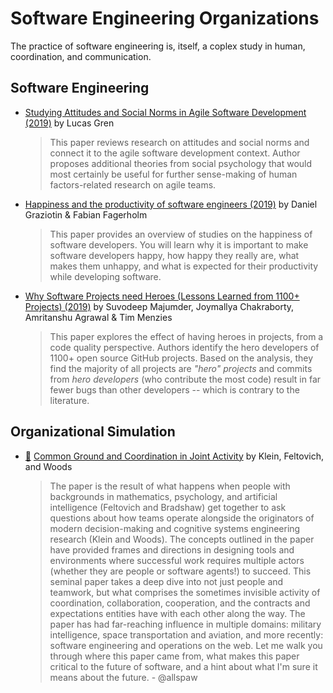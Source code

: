 # Software Engineering Organizations 

The practice of software engineering is, itself, a coplex study in human, coordination, and communication.

## Software Engineering 

* [Studying Attitudes and Social Norms in Agile Software Development (2019)](https://arxiv.org/pdf/1904.09225.pdf) by Lucas Gren
    > This paper reviews research on attitudes and social norms and connect it to the agile software development context. Author proposes additional theories from social psychology that would most certainly be useful for further sense-making of human factors-related research on agile teams.

* [Happiness and the productivity of software engineers (2019)](https://arxiv.org/ftp/arxiv/papers/1904/1904.08239.pdf) by Daniel Graziotin & Fabian Fagerholm
    > This paper provides an overview of studies on the happiness of software developers. You will learn why it is important to make software developers happy, how happy they really are, what makes them unhappy, and what is expected for their productivity while developing software.

* [Why Software Projects need Heroes (Lessons Learned from 1100+ Projects) (2019)](https://arxiv.org/pdf/1904.09954.pdf) by Suvodeep Majumder, Joymallya Chakraborty, Amritanshu Agrawal & Tim Menzies
    > This paper explores the effect of having heroes in projects, from a code quality perspective. Authors identify the hero developers of 1100+ open source GitHub projects. Based on the analysis, they find the majority of all projects are *"hero" projects* and commits from *hero developers* (who contribute the most code) result in far fewer bugs than other developers -- which is contrary to the literature.

## Organizational Simulation

* [:scroll:](common-ground-and-coordination-in-joint-activity.pdf) [Common Ground and Coordination in Joint Activity](http://jeffreymbradshaw.net/publications/Common_Ground_Single.pdf) by Klein, Feltovich, and Woods

  > The paper is the result of what happens when people with backgrounds in mathematics, psychology, and artificial intelligence (Feltovich and Bradshaw) get together to ask questions about how teams operate alongside the originators of modern decision-making and cognitive systems engineering research (Klein and Woods). The concepts outlined in the paper have provided frames and directions in designing tools and environments where successful work requires multiple actors (whether they are people or software agents!) to succeed. This seminal paper takes a deep dive into not just people and teamwork, but what comprises the sometimes invisible activity of coordination, collaboration, cooperation, and the contracts and expectations entities have with each other along the way. The paper has had far-reaching influence in multiple domains: military intelligence, space transportation and aviation, and more recently: software engineering and operations on the web. Let me walk you through where this paper came from, what makes this paper critical to the future of software, and a hint about what I'm sure it means about the future. - @allspaw 

